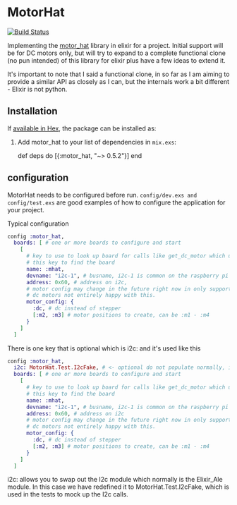 # MotorHat
[![Build Status](https://travis-ci.org/matthewphilyaw/motor_hat.svg)](https://travis-ci.org/matthewphilyaw/motor_hat)

Implementing the [motor_hat](https://github.com/adafruit/Adafruit-Motor-HAT-Python-Library) library in elixir for a project. Initial support will be for DC motors only, but will try to expand to a complete functional clone (no pun intended) of this library for elixir plus have a few ideas to extend it.

It's important to note that I said a functional clone, in so far as I am aiming to provide a similar API as closely as I can, but the internals work a bit different - Elixir is not python.

## Installation

If [available in Hex](https://hex.pm/docs/publish), the package can be installed as:

  1. Add motor_hat to your list of dependencies in `mix.exs`:

        def deps do
          [{:motor_hat, "~> 0.5.2"}]
        end

## configuration

MotorHat needs to be configured before run. `config/dev.exs and config/test.exs` are good examples of how to configure the application for your project.

Typical configuration
``` Elixir
config :motor_hat,
  boards: [ # one or more boards to configure and start
    [ 
      # key to use to look up board for calls like get_dc_motor which uses 
      # this key to find the board
      name: :mhat,
      devname: "i2c-1", # busname, i2c-1 is common on the raspberry pi
      address: 0x60, # address on i2c,
      # motor config may change in the future right now in only supports
      # dc motors not entirely happy with this.
      motor_config: {
        :dc, # dc instead of stepper
        [:m2, :m3] # motor positions to create, can be :m1 - :m4
      }
    ]
  ]
```

There is one key that is optional which is i2c: and it's used like this

```Elixir
config :motor_hat,
  i2c: MotorHat.Test.I2cFake, # <- optional do not populate normally, it defaults to I2c
  boards: [ # one or more boards to configure and start
    [ 
      # key to use to look up board for calls like get_dc_motor which uses 
      # this key to find the board
      name: :mhat,
      devname: "i2c-1", # busname, i2c-1 is common on the raspberry pi
      address: 0x60, # address on i2c
      # motor config may change in the future right now in only supports
      # dc motors not entirely happy with this.
      motor_config: {
        :dc, # dc instead of stepper
        [:m2, :m3] # motor positions to create, can be :m1 - :m4
      }
    ]
  ]
```

i2c: allows you to swap out the I2c module which normally is the Elixir_Ale module. In this case we have redefined it to MotorHat.Test.I2cFake, which is used in the tests to mock up the I2c calls.

